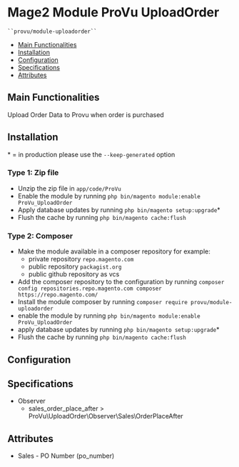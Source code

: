 # Mage2 Module ProVu UploadOrder

    ``provu/module-uploadorder``

 - [Main Functionalities](#markdown-header-main-functionalities)
 - [Installation](#markdown-header-installation)
 - [Configuration](#markdown-header-configuration)
 - [Specifications](#markdown-header-specifications)
 - [Attributes](#markdown-header-attributes)


## Main Functionalities
Upload Order Data to Provu when order is purchased

## Installation
\* = in production please use the `--keep-generated` option

### Type 1: Zip file

 - Unzip the zip file in `app/code/ProVu`
 - Enable the module by running `php bin/magento module:enable ProVu_UploadOrder`
 - Apply database updates by running `php bin/magento setup:upgrade`\*
 - Flush the cache by running `php bin/magento cache:flush`

### Type 2: Composer

 - Make the module available in a composer repository for example:
    - private repository `repo.magento.com`
    - public repository `packagist.org`
    - public github repository as vcs
 - Add the composer repository to the configuration by running `composer config repositories.repo.magento.com composer https://repo.magento.com/`
 - Install the module composer by running `composer require provu/module-uploadorder`
 - enable the module by running `php bin/magento module:enable ProVu_UploadOrder`
 - apply database updates by running `php bin/magento setup:upgrade`\*
 - Flush the cache by running `php bin/magento cache:flush`


## Configuration




## Specifications

 - Observer
	- sales_order_place_after > ProVu\UploadOrder\Observer\Sales\OrderPlaceAfter


## Attributes

 - Sales - PO Number (po_number)

